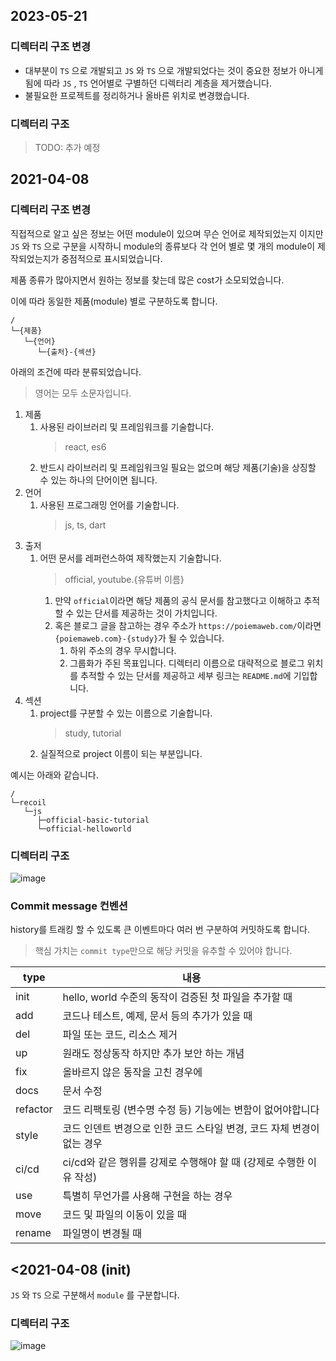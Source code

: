 ## 2023-05-21

### 디렉터리 구조 변경

- 대부분이 `TS` 으로 개발되고 `JS` 와 `TS` 으로 개발되었다는 것이 중요한 정보가 아니게 됨에 따라 `JS` , `TS` 언어별로 구별하던 디렉터리 계층을 제거했습니다.
- 불필요한 프로젝트를 정리하거나 올바른 위치로 변경했습니다.

### 디렉터리 구조

> TODO: 추가 예정

## 2021-04-08

### 디렉터리 구조 변경

직접적으로 알고 싶은 정보는 어떤 module이 있으며 무슨 언어로 제작되었는지 이지만 `JS` 와 `TS` 으로 구분을 시작하니 module의 종류보다 각 언어 별로 몇 개의 module이 제작되었는지가 중점적으로 표시되었습니다.

제품 종류가 많아지면서 원하는 정보를 찾는데 많은 cost가 소모되었습니다.

이에 따라 동일한 제품(module) 별로 구분하도록 합니다.

```
/
└─{제품}
   └─{언어}
      └─{출처}-{섹션}
```

아래의 조건에 따라 분류되었습니다.

> 영어는 모두 소문자입니다.

1. 제품
   1. 사용된 라이브러리 및 프레임워크를 기술합니다.
      > react, es6
   1. 반드시 라이브러리 및 프레임워크일 필요는 없으며 해당 제품(기술)을 상징할 수 있는 하나의 단어이면 됩니다.
1. 언어
   1. 사용된 프로그래밍 언어를 기술합니다.
      > js, ts, dart
1. 출저
   1. 어떤 문서를 레퍼런스하여 제작했는지 기술합니다.
      > official, youtube.{유튜버 이름}
      1. 만약 `official`이라면 해당 제품의 공식 문서를 참고했다고 이해하고 추적할 수 있는 단서를 제공하는 것이 가치입니다.
      1. 혹은 블로그 글을 참고하는 경우 주소가 `https://poiemaweb.com/`이라면 `{poiemaweb.com}-{study}`가 될 수 있습니다.
         1. 하위 주소의 경우 무시합니다.
         1. 그룹화가 주된 목표입니다. 디렉터리 이름으로 대략적으로 블로그 위치를 추적할 수 있는 단서를 제공하고 세부 링크는 `README.md`에 기입합니다.
1. 섹션
   1. project를 구분할 수 있는 이름으로 기술합니다.
      > study, tutorial
   1. 실질적으로 project 이름이 되는 부분입니다.

예시는 아래와 같습니다.

```
/
└─recoil
   └─js
      ├─official-basic-tutorial
      └─official-helloworld
```

### 디렉터리 구조

![image](./assets/2-1.png)

### Commit message 컨벤션

history를 트래킹 할 수 있도록 큰 이벤트마다 여러 번 구분하여 커밋하도록 합니다.

> 핵심 가치는 `commit type`만으로 해당 커밋을 유추할 수 있어야 합니다.

| type     | 내용                                                                   |
| -------- | ---------------------------------------------------------------------- |
| init     | hello, world 수준의 동작이 검증된 첫 파일을 추가할 때                  |
| add      | 코드나 테스트, 예제, 문서 등의 추가가 있을 때                          |
| del      | 파일 또는 코드, 리소스 제거                                            |
| up       | 원래도 정상동작 하지만 추가 보안 하는 개념                             |
| fix      | 올바르지 않은 동작을 고친 경우에                                       |
| docs     | 문서 수정                                                              |
| refactor | 코드 리팩토링 (변수명 수정 등) 기능에는 변함이 없어야합니다            |
| style    | 코드 인덴트 변경으로 인한 코드 스타일 변경, 코드 자체 변경이 없는 경우 |
| ci/cd    | ci/cd와 같은 행위를 강제로 수행해야 할 때 (강제로 수행한 이유 작성)    |
| use      | 특별히 무언가를 사용해 구현을 하는 경우                                |
| move     | 코드 및 파일의 이동이 있을 때                                          |
| rename   | 파일명이 변경될 때                                                     |

## <2021-04-08 (init)

`JS` 와 `TS` 으로 구분해서 `module` 를 구분합니다.

### 디렉터리 구조

![image](./assets/1.png)
